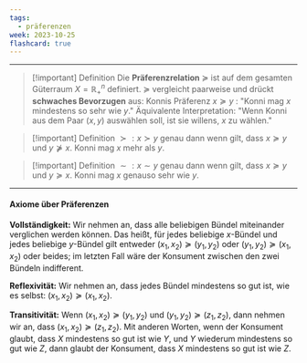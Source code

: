 ```yaml
---
tags:
  - präferenzen
week: 2023-10-25
flashcard: true
---
```

***

> [!important] Definition
> Die **Präferenzrelation** $\succeq$ ist auf dem gesamten Güterraum $X=\mathbb{R}_{+}^n$ definiert.
> $\succeq$ vergleicht paarweise und drückt **schwaches Bevorzugen** aus: Konnis Präferenz $x \succeq y$ : "Konni mag $x$ mindestens so sehr wie $y$."
> Äquivalente Interpretation: "Wenn Konni aus dem Paar $(x, y)$ auswählen soll, ist sie willens, $x$ zu wählen."

> [!important] Definition
> $\succ: x \succ y$ genau dann wenn gilt, dass $x \succeq y$ und $y \nsucceq x$. Konni mag $x$ mehr als $y$.

> [!important] Definition
> $\sim: x \sim y$ genau dann wenn gilt, dass $x \succeq y$ und $y \succeq x$. Konni mag $x$ genauso sehr wie $y$.

***
#### Axiome über Präferenzen

**Vollständigkeit:**
Wir nehmen an, dass alle beliebigen Bündel miteinander verglichen werden können. Das heißt, für jedes beliebige $x$-Bündel und jedes beliebige $y$-Bündel gilt entweder $\left(x_1, x_2\right) \succeq\left(y_1, y_2\right)$ oder $\left(y_1, y_2\right) \succeq\left(x_1, x_2\right)$ oder beides; im letzten Fall wäre der Konsument zwischen den zwei Bündeln indifferent.

**Reflexivität:**
Wir nehmen an, dass jedes Bündel mindestens so gut ist, wie es selbst: $\left(x_1, x_2\right) \succeq\left(x_1, x_2\right)$.

**Transitivität:**
Wenn $\left(x_1, x_2\right) \succeq\left(y_1, y_2\right)$ und $\left(y_1, y_2\right) \succeq\left(z_1, z_2\right)$, dann nehmen wir an, dass $\left(x_1, x_2\right) \succeq \left(z_1, z_2\right)$. Mit anderen Worten, wenn der Konsument glaubt, dass $X$ mindestens so gut ist wie $Y$, und $Y$ wiederum mindestens so gut wie $Z$, dann glaubt der Konsument, dass $X$ mindestens so gut ist wie $Z$.
